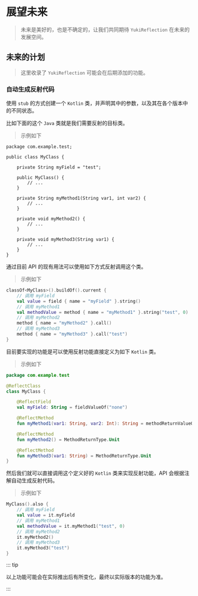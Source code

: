 # 展望未来

> 未来是美好的，也是不确定的，让我们共同期待 `YukiReflection` 在未来的发展空间。

## 未来的计划

> 这里收录了 `YukiReflection` 可能会在后期添加的功能。

### 自动生成反射代码

使用 `stub` 的方式创建一个 `Kotlin` 类，并声明其中的参数，以及其在各个版本中的不同状态。

比如下面的这个 `Java` 类就是我们需要反射的目标类。

> 示例如下

```java:no-line-numbers
package com.example.test;

public class MyClass {
    
    private String myField = "test";

    public MyClass() {
        // ...
    }

    private String myMethod1(String var1, int var2) {
        // ...
    }

    private void myMethod2() {
        // ...
    }

    private void myMethod3(String var1) {
        // ...
    }
}
```

通过目前 API 的现有用法可以使用如下方式反射调用这个类。

> 示例如下

```kotlin
classOf<MyClass>().buildOf().current {
    // 调用 myField
    val value = field { name = "myField" }.string()
    // 调用 myMethod1
    val methodValue = method { name = "myMethod1" }.string("test", 0)
    // 调用 myMethod2
    method { name = "myMethod2" }.call()
    // 调用 myMethod3
    method { name = "myMethod3" }.call("test")
}
```

目前要实现的功能是可以使用反射功能直接定义为如下 `Kotlin` 类。

> 示例如下

```kotlin
package com.example.test

@ReflectClass
class MyClass {

    @ReflectField
    val myField: String = fieldValueOf("none")

    @ReflectMethod
    fun myMethod1(var1: String, var2: Int): String = methodReturnValueOf("none")

    @ReflectMethod
    fun myMethod2() = MethodReturnType.Unit

    @ReflectMethod
    fun myMethod3(var1: String) = MethodReturnType.Unit
}
```

然后我们就可以直接调用这个定义好的 `Kotlin` 类来实现反射功能，API 会根据注解自动生成反射代码。

> 示例如下

```kotlin
MyClass().also {
    // 调用 myField
    val value = it.myField
    // 调用 myMethod1
    val methodValue = it.myMethod1("test", 0)
    // 调用 myMethod2
    it.myMethod2()
    // 调用 myMethod3
    it.myMethod3("test")
}
```

::: tip

以上功能可能会在实际推出后有所变化，最终以实际版本的功能为准。

:::